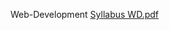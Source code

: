 Web-Development
[Syllabus WD.pdf](https://github.com/user-attachments/files/22753243/Syllabus.WD.pdf)
